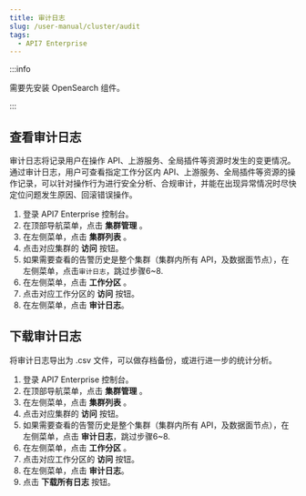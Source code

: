 ```yaml
---
title: 审计日志
slug: /user-manual/cluster/audit
tags:
  - API7 Enterprise
---
```


:::info

需要先安装 OpenSearch 组件。

:::
## 查看审计日志

审计日志将记录用户在操作 API、上游服务、全局插件等资源时发生的变更情况。通过审计日志，用户可查看指定工作分区内 API、上游服务、全局插件等资源的操作记录，可以针对操作行为进行安全分析、合规审计，并能在出现异常情况时尽快定位问题发生原因、回滚错误操作。

1. 登录 API7 Enterprise 控制台。
2. 在顶部导航菜单，点击 **集群管理** 。
3. 在左侧菜单，点击 **集群列表** 。
4. 点击对应集群的 **访问** 按钮。
5. 如果需要查看的告警历史是整个集群（集群内所有 API，及数据面节点），在左侧菜单，点击`审计日志`，跳过步骤6~8.
6. 在左侧菜单，点击 **工作分区** 。
7. 点击对应工作分区的 **访问** 按钮。
8. 在左侧菜单，点击 **审计日志**。

## 下载审计日志

将审计日志导出为 .csv 文件，可以做存档备份，或进行进一步的统计分析。

1. 登录 API7 Enterprise 控制台。
2. 在顶部导航菜单，点击 **集群管理** 。
3. 在左侧菜单，点击 **集群列表** 。
4. 点击对应集群的 **访问** 按钮。
5. 如果需要查看的告警历史是整个集群（集群内所有 API，及数据面节点），在左侧菜单，点击 **审计日志**，跳过步骤6~8.
6. 在左侧菜单，点击 **工作分区** 。
7. 点击对应工作分区的 **访问** 按钮。
8. 在左侧菜单，点击 **审计日志**。
9. 点击 **下载所有日志** 按钮。
